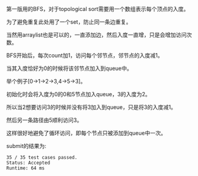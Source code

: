 第一版用的BFS，对于topological sort需要用一个数组表示每个顶点的入度。

为了避免重复此处用了一个set，防止同一条边重复。

当然用arraylist也是可以的，一直添加边，然后入度一直增，只是会增加访问次数。

BFS开始后，每次count加1，访问每个邻节点，邻节点的入度减1。

当其入度恰好为0的时候将该邻节点加入到queue中。

举个例子[0->1->2->3,4->5->3]。

初始化时会将入度为0的0和5节点加入queue，3的入度为2。

所以当2想要访问3的时候并没有将3加入到queue，只是将3的入度减1。

然后另一条路径由5顺利访问3。

这样很好地避免了循环访问，即每个节点只被添加到queue中一次。

submit的结果为:
```
35 / 35 test cases passed.
Status: Accepted
Runtime: 64 ms
```
